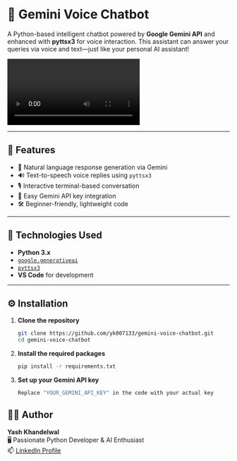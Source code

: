 # 🤖 Gemini Voice Chatbot

A Python-based intelligent chatbot powered by **Google Gemini API** and enhanced with **pyttsx3** for voice interaction. This assistant can answer your queries via voice and text—just like your personal AI assistant!

![Gemini Chatbot Demo](Chatbot.mp4.mp4)

---

## 🚀 Features

- 💬 Natural language response generation via Gemini
- 🔊 Text-to-speech voice replies using `pyttsx3`
- 🎙️ Interactive terminal-based conversation
- 🔐 Easy Gemini API key integration
- 🛠️ Beginner-friendly, lightweight code

---

## 🧠 Technologies Used

- **Python 3.x**
- [`google.generativeai`](https://pypi.org/project/google-generativeai/)
- [`pyttsx3`](https://pypi.org/project/pyttsx3/)
- **VS Code** for development

---

## ⚙️ Installation

1. **Clone the repository**

   ```bash
   git clone https://github.com/yk007133/gemini-voice-chatbot.git
   cd gemini-voice-chatbot
2. **Install the required packages**

   ```bash
   pip install -r requirements.txt

3. **Set up your Gemini API key**

   ```bash
   Replace "YOUR_GEMINI_API_KEY" in the code with your actual key

## 👨‍💻 Author

**Yash Khandelwal**  
🖥️ Passionate Python Developer & AI Enthusiast  
📫 [LinkedIn Profile](https://www.linkedin.com/in/yash-khandelwal-cse/)
